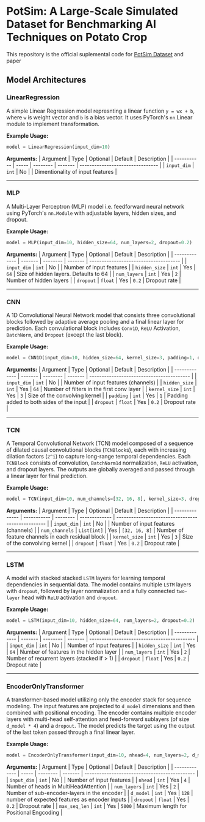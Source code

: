 # PotSim: A Large-Scale Simulated Dataset for Benchmarking AI Techniques on Potato Crop

This repository is the official suplemental code for [PotSim Dataset](https://doi.org/10.7910/DVN/GQMDOV) and paper []()

## Model Architectures

### LinearRegression
A simple Linear Regression model represnting a linear function `y = wx + b`, where `w` is weight vector and `b` is  a bias vector. It uses PyTorch's `nn`.Linear module to implement transformation.

**Example Usage:**
```python
model = LinearRegression(input_dim=10)
```

**Arguments:**
| Argument    | Type  | Optional | Default | Description                      |
| ----------- | ----- | -------- | ------- | -------------------------------- |
| `input_dim` | `int` | No       |         | Dimentionality of input features |

---

### MLP
A Multi-Layer Perceptron (MLP) model i.e. feedforward neural network using PyTorch's `nn.Module` with adjustable layers, hidden sizes, and dropout.


**Example Usage:**
```python
model = MLP(input_dim=10, hidden_size=64, num_layers=2, dropout=0.2)
```

**Arguments:**
| Argument      | Type    | Optional | Default | Description                           |
| ------------- | ------- | -------- | ------- | ------------------------------------- |
| `input_dim`   | `int`   | No       |         | Number of input features              |
| `hidden_size` | `int`   | Yes      | `64`    | Size of hidden layers. Defaults to 64 |
| `num_layers`  | `int`   | Yes      | `2`     | Number of hidden layers               |
| `dropout`     | `float` | Yes      | `0.2`   | Dropout rate                          |

---

### CNN
A 1D Convolutional Neural Network model that consists three convolutional blocks followed by adaptive average pooling and a final linear layer for prediction. Each convulational block includes `Conv1D`, `ReLU` Activation, `BatchNorm`, and `Dropout` (except the last block).

**Example Usage:**
```python
model = CNN1D(input_dim=10, hidden_size=64, kernel_size=3, padding=1, dropout=0.2)
```

**Arguments:**
| Argument      | Type    | Optional | Default | Description                               |
| ------------- | ------- | -------- | ------- | ----------------------------------------- |
| `input_dim`   | `int`   | No       |         | Number of input features (channels)       |
| `hidden_size` | `int`   | Yes      | `64`    | Number of filters in the first conv layer |
| `kernel_size` | `int`   | Yes      | `3`     | Size of the convolving kernel             |
| `padding`     | `int`   | Yes      | `1`     | Padding added to both sides of the input  |
| `dropout`     | `float` | Yes      | `0.2`   | Dropout rate                              |

---

### TCN

A Temporal Convolutional Network (TCN) model composed of a sequence of dilated causal convolutional blocks (`TCNBlock`s), each with increasing dilation factors (`2^i`) to capture long-range temporal dependencies. Each `TCNBlock` consists of convolution, `BatchNorm1d` normalization, `ReLU` activation, and dropout layers. The outputs are globally averaged and passed through a linear layer for final prediction.

**Example Usage:**
```python
model = TCN(input_dim=10, num_channels=[32, 16, 8], kernel_size=3, dropout=0.2)
```

**Arguments:**
| Argument       | Type        | Optional | Default       | Description                                       |
| -------------- | ----------- | -------- | ------------- | ------------------------------------------------- |
| `input_dim`    | `int`       | No       |               | Number of input features (channels)               |
| `num_channels` | `List[int]` | Yes      | `[32, 16, 8]` | Number of feature channels in each residual block |
| `kernel_size`  | `int`       | Yes      | `3`           | Size of the convolving kernel                     |
| `dropout`      | `float`     | Yes      | `0.2`         | Dropout rate                                      |

---

### LSTM

A model with stacked stacked `LSTM` layers for learning temporal dependencies in sequential data. The model contains multiple `LSTM` layers with `dropout`, followed by layer normalization and a fully connected `two-layer` head with `ReLU` activation and `dropout`.

**Example Usage:**
```python
model = LSTM(input_dim=10, hidden_size=64, num_layers=2, dropout=0.2)
```

**Arguments:**
| Argument      | Type    | Optional | Default | Description                                 |
| ------------- | ------- | -------- | ------- | ------------------------------------------- |
| `input_dim`   | `int`   | No       |         | Number of input features                    |
| `hidden_size` | `int`   | Yes      | `64`    | Number of features in the hidden layer      |
| `num_layers`  | `int`   | Yes      | `2`     | Number of recurrent layers (stacked if > 1) |
| `dropout`     | `float` | Yes      | `0.2`   | Dropout rate                                |

---

### EncoderOnlyTransformer

A transformer-based model utilizing only the encoder stack for sequence modeling. The input features are projected to `d_model` dimensions and then combined with positional encoding. The encoder contains multiple encoder layers with multi-head self-attention and feed-forward sublayers (of size `d_model * 4`) and a `dropout`. The model predicts the target using the output of the last token passed through a final linear layer.

**Example Usage:**
```python
model = EncoderOnlyTransformer(input_dim=10, nhead=4, num_layers=2, d_model=128, dropout=0.2)
```

**Arguments:**
| Argument      | Type  | Optional | Default | Description                                   |
| ------------- | ----- | -------- | ------- | --------------------------------------------- |
| `input_dim`   | `int` | No       |         | Number of input features                      |
| `nhead`       | `int` | Yes      | `4`     | Number of heads in MultiHeadAttention         |
| `num_layers`  | `int` | Yes      | `2`     | Number of sub-encoder-layers in the encoder   |
| `d_model`     | `int` | Yes      | `128`   | number of expected features as encoder inputs |
| `dropout`     | `float` | Yes      | `0.2`   | Dropout rate                                  |
| `max_seq_len` | `int` | Yes      | `5000`  | Maximum length for Positional Engcoding       |
